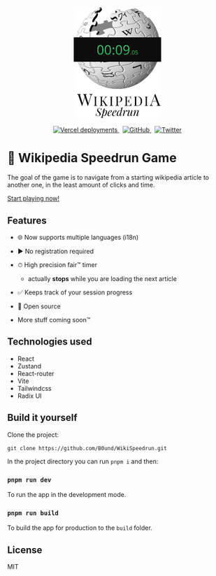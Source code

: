 <p align="center">
  <img alt="Wikipedia logo with a speedrun timer on top of it" title="Wikipedia Speedrun Game" src="assets/logo.jpg" width="200">
</p>

<p align="center">
  <a href="#">
    <img alt="Vercel deployments" src="https://img.shields.io/github/deployments/B0und/WikiSpeedrun/production?color=%231CAD4A&label=vercel&logo=vercel&logoColor=white&style=flat-square">
  </a>
  &nbsp
  <a href="#">
    <img alt="GitHub" src="https://img.shields.io/github/license/B0und/WikiSpeedrun?color=%231CAD4A&style=flat-square">
  </a>
  &nbsp
  <a href="https://twitter.com/unbound_dev" target="_blank">
    <img alt="Twitter" src="https://img.shields.io/twitter/url?label=Twitter&style=social&url=https%3A%2F%2Ftwitter.com%2Funbound_dev">
  </a>
</p>

# 🏁 Wikipedia Speedrun Game

The goal of the game is to navigate from a starting wikipedia article to another one, in the least amount of clicks and time.

[Start playing now!](https://wikispeedrun.org/)

## Features

- 🌐 Now supports multiple languages (i18n)

- ▶ No registration required

- ⏱ High precision fair™ timer

  - actually **stops** while you are loading the next article

- ✅ Keeps track of your session progress

- 👀 Open source

- More stuff coming soon™

## Technologies used

- React
- Zustand
- React-router
- Vite
- Tailwindcss
- Radix UI

## Build it yourself

Clone the project:

```
git clone https://github.com/B0und/WikiSpeedrun.git
```

In the project directory you can run `pnpm i` and then:

### `pnpm run dev`

To run the app in the development mode.

### `pnpm run build`

To build the app for production to the `build` folder.

## License

MIT
